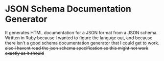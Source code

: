 # JSON Schema Documentation Generator

It generates HTML documentation for a JSON format from a JSON schema. Written in Ruby because I wanted to figure the languge out, and because there isn't a good schema documentation generator that I could get to work.  ~~also i havent read the json schema specification so this might not work exactly as it should~~
